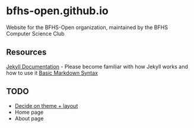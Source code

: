 # bfhs-open.github.io
Website for the BFHS-Open organization, maintained by the BFHS Computer Science Club

## Resources
[Jekyll Documentation](https://jekyllrb.com/docs/) - Please become familiar with how Jekyll works and how to use it
[Basic Markdown Syntax](https://www.markdownguide.org/basic-syntax/)

## TODO
- [Decide on theme + layout](https://jekyllrb.com/docs/themes/)
- Home page
- About page

